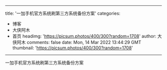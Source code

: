 
---
title: '一加手机官方系统刷第三方系统备份方案'
categories: 
 - 博客
 - 大侠阿木
 - 首页
headimg: 'https://picsum.photos/400/300?random=1708'
author: 大侠阿木
comments: false
date: Mon, 14 Mar 2022 13:44:29 GMT
thumbnail: 'https://picsum.photos/400/300?random=1708'
---

<div>   
一加手机官方系统刷第三方系统备份方案  
</div>
            